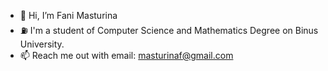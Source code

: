 - 👋 Hi, I’m Fani Masturina
- ⛽ I'm a student of Computer Science and Mathematics Degree on Binus University.
- 📫 Reach me out with email: masturinaf@gmail.com

<!---
fanimasturina/fanimasturina is a ✨ special ✨ repository because its `README.md` (this file) appears on your GitHub profile.
You can click the Preview link to take a look at your changes.
--->
